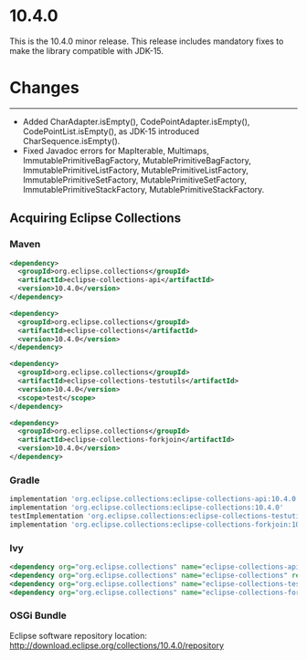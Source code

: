 10.4.0
====================

This is the 10.4.0 minor release. This release includes mandatory fixes to make the library compatible with JDK-15.

# Changes
-----------------
* Added CharAdapter.isEmpty(), CodePointAdapter.isEmpty(), CodePointList.isEmpty(), as JDK-15 introduced CharSequence.isEmpty().  
* Fixed Javadoc errors for MapIterable, Multimaps, ImmutablePrimitiveBagFactory, MutablePrimitiveBagFactory, ImmutablePrimitiveListFactory, MutablePrimitiveListFactory, ImmutablePrimitiveSetFactory, MutablePrimitiveSetFactory, ImmutablePrimitiveStackFactory, MutablePrimitiveStackFactory. 

Acquiring Eclipse Collections
-----------------------------

### Maven

```xml
<dependency>
  <groupId>org.eclipse.collections</groupId>
  <artifactId>eclipse-collections-api</artifactId>
  <version>10.4.0</version>
</dependency>

<dependency>
  <groupId>org.eclipse.collections</groupId>
  <artifactId>eclipse-collections</artifactId>
  <version>10.4.0</version>
</dependency>

<dependency>
  <groupId>org.eclipse.collections</groupId>
  <artifactId>eclipse-collections-testutils</artifactId>
  <version>10.4.0</version>
  <scope>test</scope>
</dependency>

<dependency>
  <groupId>org.eclipse.collections</groupId>
  <artifactId>eclipse-collections-forkjoin</artifactId>
  <version>10.4.0</version>
</dependency>
```

### Gradle

```groovy
implementation 'org.eclipse.collections:eclipse-collections-api:10.4.0'
implementation 'org.eclipse.collections:eclipse-collections:10.4.0'
testImplementation 'org.eclipse.collections:eclipse-collections-testutils:10.4.0'
implementation 'org.eclipse.collections:eclipse-collections-forkjoin:10.4.0'
```

### Ivy

```xml
<dependency org="org.eclipse.collections" name="eclipse-collections-api" rev="10.4.0" />
<dependency org="org.eclipse.collections" name="eclipse-collections" rev="10.4.0" />
<dependency org="org.eclipse.collections" name="eclipse-collections-testutils" rev="10.4.0" />
<dependency org="org.eclipse.collections" name="eclipse-collections-forkjoin" rev="10.4.0"/>
```

### OSGi Bundle

Eclipse software repository location: http://download.eclipse.org/collections/10.4.0/repository
